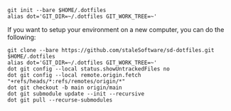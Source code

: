 

```
git init --bare $HOME/.dotfiles
alias dot='GIT_DIR=~/.dotfiles GIT_WORK_TREE=~'
```
If you want to setup your environment on a new computer, you can do the following:
```
git clone --bare https://github.com/staleSoftware/sd-dotfiles.git $HOME/.dotfiles
alias dot='GIT_DIR=~/.dotfiles GIT_WORK_TREE=~'
dot git config --local status.showUntrackedFiles no
dot git config --local remote.origin.fetch "+refs/heads/*:refs/remotes/origin/*" 
dot git checkout -b main origin/main
dot git submodule update --init --recursive
dot git pull --recurse-submodules
```
